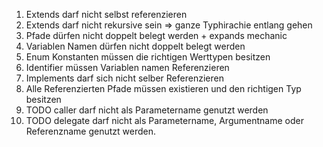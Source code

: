 1. Extends darf nicht selbst referenzieren
2. Extends darf nicht rekursive sein => ganze Typhirachie entlang gehen
3. Pfade dürfen nicht doppelt belegt werden + expands mechanic
4. Variablen Namen dürfen nicht doppelt belegt werden
5. Enum Konstanten müssen die richtigen Werttypen besitzen
6. Identifier müssen Variablen namen Referenzieren
7. Implements darf sich nicht selber Referenzieren
8. Alle Referenzierten Pfade müssen existieren und den richtigen Typ besitzen
9. TODO caller darf nicht als Parametername genutzt werden
9. TODO delegate darf nicht als Parametername, Argumentname oder Referenzname genutzt werden.